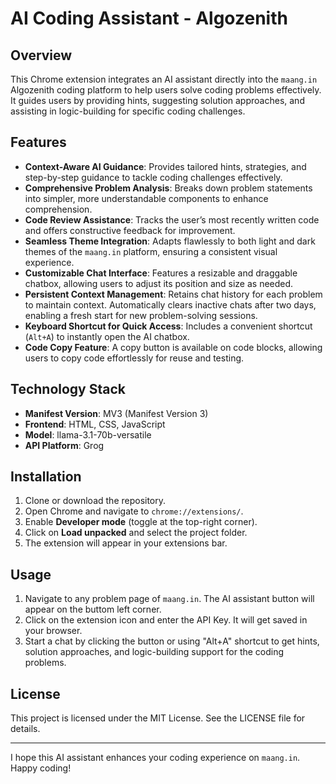# AI Coding Assistant - Algozenith

## Overview
This Chrome extension integrates an AI assistant directly into the `maang.in` Algozenith coding platform to help users solve coding problems effectively. It guides users by providing hints, suggesting solution approaches, and assisting in logic-building for specific coding challenges.

## Features
- **Context-Aware AI Guidance**: Provides tailored hints, strategies, and step-by-step guidance to tackle coding challenges effectively.
- **Comprehensive Problem Analysis**: Breaks down problem statements into simpler, more understandable components to enhance comprehension.
- **Code Review Assistance**: Tracks the user’s most recently written code and offers constructive feedback for improvement.
- **Seamless Theme Integration**: Adapts flawlessly to both light and dark themes of the `maang.in` platform, ensuring a consistent visual experience.
- **Customizable Chat Interface**: Features a resizable and draggable chatbox, allowing users to adjust its position and size as needed.
- **Persistent Context Management**: Retains chat history for each problem to maintain context. Automatically clears inactive chats after two days, enabling a fresh start for new problem-solving sessions.
- **Keyboard Shortcut for Quick Access**: Includes a convenient shortcut (`Alt+A`) to instantly open the AI chatbox.
- **Code Copy Feature**: A copy button is available on code blocks, allowing users to copy code effortlessly for reuse and testing.

## Technology Stack
- **Manifest Version**: MV3 (Manifest Version 3)
- **Frontend**: HTML, CSS, JavaScript
- **Model**: llama-3.1-70b-versatile
- **API Platform**: Grog

## Installation
1. Clone or download the repository.
2. Open Chrome and navigate to `chrome://extensions/`.
3. Enable **Developer mode** (toggle at the top-right corner).
4. Click on **Load unpacked** and select the project folder.
5. The extension will appear in your extensions bar.

## Usage
1. Navigate to any problem page of `maang.in`. The AI assistant button will appear on the buttom left corner.
2. Click on the extension icon and enter the API Key. It will get saved in your browser.
4. Start a chat by clicking the button or using "Alt+A" shortcut  to get hints, solution approaches, and logic-building support for the coding problems.


## License
This project is licensed under the MIT License. See the LICENSE file for details.

---

I hope this AI assistant enhances your coding experience on `maang.in`. Happy coding!
